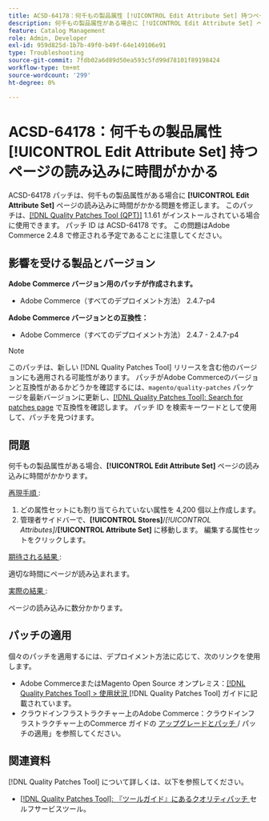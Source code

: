 ```yaml
---
title: ACSD-64178：何千もの製品属性 [!UICONTROL Edit Attribute Set] 持つページの読み込みに時間がかかる
description: 何千もの製品属性がある場合に [!UICONTROL Edit Attribute Set] ページの読み込みに時間がかかるAdobe Commerceの問題を修正するために、ACSD-64178 パッチを適用してください。
feature: Catalog Management
role: Admin, Developer
exl-id: 959d825d-1b7b-49f0-b49f-64e149106e91
type: Troubleshooting
source-git-commit: 7fdb02a6d89d50ea593c5fd99d78101f89198424
workflow-type: tm+mt
source-wordcount: '299'
ht-degree: 0%

---
```


# ACSD-64178：何千もの製品属性 [!UICONTROL Edit Attribute Set] 持つページの読み込みに時間がかかる

ACSD-64178 パッチは、何千もの製品属性がある場合に **[!UICONTROL Edit Attribute Set]** ページの読み込みに時間がかかる問題を修正します。 このパッチは、[[!DNL Quality Patches Tool (QPT)]](/help/tools/quality-patches-tool/quality-patches-tool-to-self-serve-quality-patches.md) 1.1.61 がインストールされている場合に使用できます。 パッチ ID は ACSD-64178 です。 この問題はAdobe Commerce 2.4.8 で修正される予定であることに注意してください。

## 影響を受ける製品とバージョン

**Adobe Commerce バージョン用のパッチが作成されます。**

* Adobe Commerce（すべてのデプロイメント方法） 2.4.7-p4

**Adobe Commerce バージョンとの互換性：**

* Adobe Commerce（すべてのデプロイメント方法） 2.4.7 - 2.4.7-p4

>[!NOTE]
>
>このパッチは、新しい [!DNL Quality Patches Tool] リリースを含む他のバージョンにも適用される可能性があります。 パッチがAdobe Commerceのバージョンと互換性があるかどうかを確認するには、`magento/quality-patches` パッケージを最新バージョンに更新し、[[!DNL Quality Patches Tool]: Search for patches page](https://experienceleague.adobe.com/tools/commerce-quality-patches/index.html) で互換性を確認します。 パッチ ID を検索キーワードとして使用して、パッチを見つけます。

## 問題

何千もの製品属性がある場合、**[!UICONTROL Edit Attribute Set]** ページの読み込みに時間がかかります。

<u> 再現手順 </u>:

1. どの属性セットにも割り当てられていない属性を 4,200 個以上作成します。
1. 管理者サイドバーで、**[!UICONTROL Stores]**/*[!UICONTROL Attributes]*/**[!UICONTROL Attribute Set]** に移動します。 編集する属性セットをクリックします。

<u> 期待される結果 </u>:

適切な時間にページが読み込まれます。

<u> 実際の結果 </u>:

ページの読み込みに数分かかります。

## パッチの適用

個々のパッチを適用するには、デプロイメント方法に応じて、次のリンクを使用します。

* Adobe CommerceまたはMagento Open Source オンプレミス：[[!DNL Quality Patches Tool] > 使用状況 ](/help/tools/quality-patches-tool/usage.md) [!DNL Quality Patches Tool] ガイドに記載されています。
* クラウドインフラストラクチャー上のAdobe Commerce：クラウドインフラストラクチャー上のCommerce ガイドの [ アップグレードとパッチ ](https://experienceleague.adobe.com/docs/commerce-cloud-service/user-guide/develop/upgrade/apply-patches.html)/ パッチの適用」を参照してください。


## 関連資料

[!DNL Quality Patches Tool] について詳しくは、以下を参照してください。

* [[!DNL Quality Patches Tool]: 『ツールガイド』にあるクオリティパッチ ](/help/tools/quality-patches-tool/quality-patches-tool-to-self-serve-quality-patches.md) セルフサービスツール。
